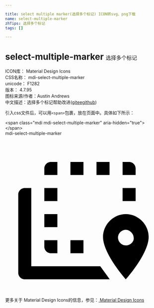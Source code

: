 ```yaml
---

title: select multiple marker(选择多个标记) ICON转svg、png下载
name: select-multiple-marker
zhTips: 选择多个标记
tags: []

---
```


# select-multiple-marker  <small style="font-size: 60%;font-weight: 100">选择多个标记</small>


<div class="detail-page">
<p>
<span>
ICON库：
<span class="badge-secondary badge">Material Design Icons</span> 
</span>
<br/>
<span>
CSS名称：
<span class="badge-secondary badge">mdi-select-multiple-marker</span> 
</span>
<br/>
<span>
unicode：
<span class="badge-secondary badge">F1282</span> 
<copy-btn content='F1282' btn-title=""></copy-btn>
<copy-btn :content='String.fromCodePoint(parseInt("F1282", 16))' btn-title="复制U"></copy-btn>
</span>
<br/>
<span>
版本：
<span class="badge-secondary badge">4.7.95</span> 
</span>
<br/>
<span>图标来源/作者：<span class="badge-light badge">Austin Andrews</span></span> 
<br/>
<span class="zh-detail">中文描述：<span class="badge-primary badge">选择多个标记</span><span class="help-link"><span>帮助改进</span>(<a href="https://gitee.com/liuwave/icon-helper/edit/master/json/material/select-multiple-marker.json" target="_blank" rel="noopener noreferrer">gitee</a><a href="https://github.com/liuwave/icon-helper/edit/master/json/material/select-multiple-marker.json" target="_blank" rel="noopener noreferrer">github</a></span>)</span><br/>
</p>
</div>
<div class="alert alert-dark">
  <i class="mdi mdi-select-multiple-marker mdi-48px"></i>
  <i class="mdi mdi-select-multiple-marker mdi-36px"></i>
  <i class="mdi mdi-select-multiple-marker mdi-24px"></i>
  <i class="mdi mdi-select-multiple-marker mdi-18px"></i>
</div>
<div>
  <p>引入css文件后，可以用<code>&lt;span&gt;</code>包裹，放在页面中。具体如下所示：    
  </p>
  <div class="alert alert-primary" style="font-size: 14px">
    &lt;span class="mdi mdi-select-multiple-marker" aria-hidden="true"&gt;&lt;/span&gt;
    <copy-btn content='<span class="mdi mdi-select-multiple-marker" aria-hidden="true"></span>'></copy-btn>
  </div>
  <div class="alert alert-secondary">
    <i class="mdi mdi-select-multiple-marker"
    style="font-size: 24px"
    aria-hidden="true"></i> mdi-select-multiple-marker
    <copy-btn content="mdi-select-multiple-marker" btn-title="复制图标名称"></copy-btn>
  </div>
</div>
<div id="svg" class="svg-wrap">
<svg xmlns="http://www.w3.org/2000/svg" viewBox="0 0 24 24"><path d="M7 4H8V6H6V5C6 4.45 6.45 4 7 4M19 4C19.55 4 20 4.45 20 5V6H18V4H19M14 6V4H16V6H14M10 6V4H12V6H10M10 18V16H12V18H10M7 18C6.45 18 6 17.55 6 17V16H8V18H7M6 12H8V14H6V12M6 8H8V10H6V8M20 8V10H18V8H20M3 8H4V20H14.58L16.03 22L3 22C2.45 22 2 21.55 2 21V9C2 8.45 2.45 8 3 8M18.5 12C20.4 12 22 13.6 22 15.5C22 18.1 18.5 22 18.5 22C18.5 22 15 18.1 15 15.5C15 13.6 16.6 12 18.5 12M18.5 16.8C19.2 16.8 19.8 16.2 19.7 15.6C19.7 15 19.1 14.4 18.5 14.4C17.9 14.4 17.3 14.9 17.3 15.6C17.3 16.2 17.8 16.8 18.5 16.8Z" /></svg>
</div>
<detail full-name='mdi-select-multiple-marker'></detail>
    
<div><p>更多关于 Material Design Icons的信息，参见：<a target="_blank" href="https://iconhelper.cn/material.html"> Material Design Icons</a>
</p></div>
